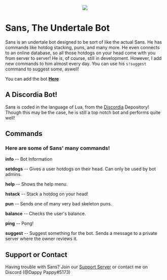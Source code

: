 <p align="center">
  <img src="https://i.gyazo.com/b98073aa85cbd5f794e0f2156ec637d6.png">
</p>

# Sans, The Undertale Bot



Sans is an undertale bot designed to be sort of like the actual Sans. He has commands like hotdog stacking, puns, and many more. He even connects to an online database, so all those hotdogs on your head come with you from server to server! He is, of course, still in development. However, I add new commands to him almost every day. You can use his `s!suggest` command to suggest some, aswell!

You can add the bot **[Here](https://tinyurl.com/addsansbot)**

## A Discordia Bot!

Sans is coded in the language of Lua, from the [Discordia](https://github.com/SinisterRectus/Discordia/wiki) Depository! Though this may be the case, he is still a top notch bot and performs quite well!


## Commands
### Here are some of Sans' many commands!

**info** -- Bot Information

**setdogs** -- Gives a user hotdogs on their head. Can only be used by bot admins.

**help** -- Shows the help menu.

**hstack** -- Stack a hotdog on your head!

**pun** -- Sends one of many very bad skeleton puns.

**balance** -- Checks the user's balance.

**ping** -- Pong!

**suggest** -- Suggest something for the bot. Sends a message to a private server where the owner reviews it.

## Support or Contact

Having trouble with Sans? Join our [Support Server](https://discord.gg/7Rb3Cgz) or contact me on Discord (@Dappy Pappy#5173)

